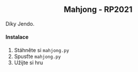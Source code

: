 <h2 align="center">Mahjong - RP2021</h2>

Díky Jendo.

#### Instalace
1. Stáhněte si `mahjong.py`
2. Spusťte `mahjong.py`
3. Užijte si hru
